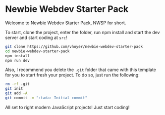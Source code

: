 Newbie Webdev Starter Pack
==========================

Welcome to Newbie Webdev Starter Pack, NWSP for short.

To start, clone the project, enter the folder, run npm install and start the dev server and start coding at `src`!

```bash
git clone https://github.com/vhoyer/newbie-webdev-starter-pack
cd newbie-webdev-starter-pack
npm install
npm run dev
```

Also, I recommend you delete the `.git` folder that came with this template for you to
start fresh your project. To do so, just run the following:

```bash
rm -rf .git
git init
git add -A
git commit -m ":tada: Initial commit"
```

All set to right modern JavaScript projects! Just start coding!
